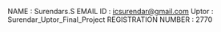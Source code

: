 NAME     : Surendars.S
EMAIL ID : icsurendar@gmail.com
Uptor     : Surendar_Uptor_Final_Project
REGISTRATION NUMBER :  2770
